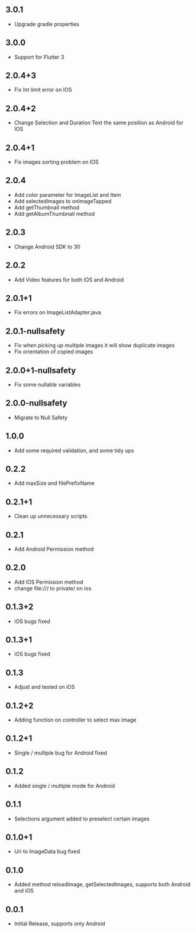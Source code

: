## 3.0.1

* Upgrade gradle properties

## 3.0.0

* Support for Flutter 3

## 2.0.4+3

* Fix Int limit error on IOS

## 2.0.4+2

* Change Selection and Duration Text the same position as Android for IOS

## 2.0.4+1

* Fix images sorting problem on IOS

## 2.0.4

* Add color parameter for ImageList and Item
* Add selectedImages to onImageTapped
* Add getThumbnail method
* Add getAlbumThumbnail method

## 2.0.3

* Change Android SDK to 30

## 2.0.2

* Add Video features for both IOS and Android

## 2.0.1+1

* Fix errors on ImageListAdapter.java

## 2.0.1-nullsafety

* Fix when picking up multiple images it will show duplicate images
* Fix orientation of copied images

## 2.0.0+1-nullsafety

* Fix some nullable variables

## 2.0.0-nullsafety

* Migrate to Null Safety

## 1.0.0

* Add some required validation, and some tidy ups

## 0.2.2

* Add maxSize and filePrefixName

## 0.2.1+1

* Clean up unnecessary scripts

## 0.2.1

* Add Android Permission method

## 0.2.0

* Add IOS Permission method
* change file:/// to private/ on ios

## 0.1.3+2

* iOS bugs fixed

## 0.1.3+1

* iOS bugs fixed

## 0.1.3

* Adjust and tested on iOS

## 0.1.2+2

* Adding function on controller to select max image

## 0.1.2+1

* Single / multiple bug for Android fixed

## 0.1.2

* Added single / multiple mode for Android

## 0.1.1

* Selections argument added to preselect certain images

## 0.1.0+1

* Uri to ImageData bug fixed

## 0.1.0

* Added method reloadImage, getSelectedImages, supports both Android and iOS

## 0.0.1

* Initial Release, supports only Android
